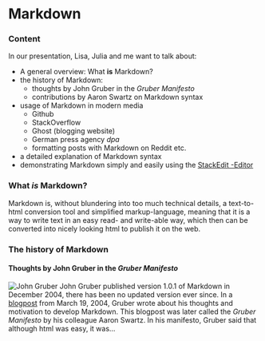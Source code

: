 # Markdown

### Content
In our presentation, Lisa, Julia and me want to talk about:

* A general overview: What **is** Markdown?
* the history of Markdown:
	* thoughts by John Gruber in the *Gruber Manifesto*
	* contributions by Aaron Swartz on Markdown syntax
* usage of Markdown in modern media
	* Github
	* StackOverflow
	* Ghost (blogging website)
	* German press agency *dpa*
	* formatting posts with Markdown on Reddit etc.
* a detailed explanation of Markdown syntax
* demonstrating Markdown simply and easily using the [StackEdit -Editor](https://stackedit.io/editor)

### What *is* Markdown?
Markdown is, without blundering into too much technical details, a text-to-html conversion tool and simplified markup-language, meaning that it is a way to write text in an easy read- and write-able way, which then can be converted into nicely looking html to publish it on the web.
### The history of Markdown
#### Thoughts by John Gruber in the *Gruber Manifesto*
![John Gruber](https://en.wikipedia.org/wiki/John_Gruber#/media/File:John_Gruber.jpeg)
John Gruber published version 1.0.1 of Markdown in December 2004, there has been no updated version ever since. In a [blogpost](https://daringfireball.net/2004/03/dive_into_markdown) from March 19, 2004, Gruber wrote about his thoughts and motivation to develop Markdown. This blogpost was later called the *Gruber Manifesto* by his colleague Aaron Swartz. In his manifesto, Gruber said that although html was easy, it was...